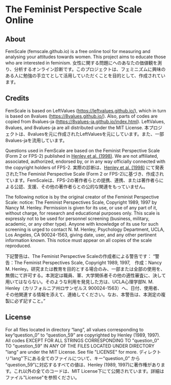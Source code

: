 # The Feminist Perspective Scale Online 


## About
FemScale (femscale.github.io) is a free online tool for measuring and analysing your attitudes towards women. This project aims to educate those who are interested in feminism.
女性に関する問題にへのあなたの価値観を測り、分析するオンライン診断です。このプロジェクトは、フェミニズムに興味のある人に勉強の手立てとして活用していただくことを目的として、作成されています。

## Credits
FemScale is based on LeftValues (https://leftvalues.github.io/), which in turn is based on 8values (https://8values.github.io/). Also, parts of codes are copied from 8values-ja (https://8values-ja.github.io/index.html). LeftValues, 8values, and 8values-ja are all distributed under the MIT License. 
本プロジェクトは、8valuesを元に作成されたLeftValuesを元にしています。また、一部8values-jaを流用しています。

Questions used in FemScale are based on the Feminist Perspective Scale (Form 2 or FPS-2) published in [Henley et al. (1998)](https://doi.org/10.1111/j.1471-6402.1998.tb00158.x). We are not affiliated, associated, authorized, endorsed by, or in any way officially connected with the copyright holders of FPS-2. 
実際の診断は、[Henley et al. (1998)](https://doi.org/10.1111/j.1471-6402.1998.tb00158.x) にて発表されたThe Feminist Perspective Scale (Form 2 or FPS-2)に基づき、作成されています。FemScaleは、FPS-2の著作者らとの提携、連携、または著作者らによる公認、支援、その他の著作者らとの公的な関連をもっていません。

The following notice is by the original creator of the Feminist Perspective Scale:
notice: The Feminist Perspectives Scale, Copyright 1989, 1997 by Nancy M. Henley. Permission is given for its use, or use of any part of it, without charge, for research and educational purposes only. This scale is expressly not to be used for personnel screening (business, military, academic, or any other type). Anyone with knowledge of its use for such screening is urged to contact N. M. Henley, Psychology Department, UCLA, Los Angeles, CA 90024-1563, giving date, user, and any other pertinent information known. This notice must appear on all copies of the scale reproduced.

下記警告は、The Feminist Perspective Scaleの作成者による警告です：
<q>警告：The Feminist Perspectives Scale, Copyright 1989, 1997,　作成：Nancy M. Henley。研究または教育を目的とする場合のみ、一部または全部の使用を、無償にて許可する。本測定は職員、軍、大学関係者その他の適性審査に、決して用いてはならない。そのような利用を発見した方は、UCLA心理学部N. M. Henley（カリフォルニア州ロサンゼルス 900024-1563）へ、日付、使用者、その他関連する情報を添えて、連絡してください。なお、本警告は、本測定の複製に必ず記すこと。</q>

## License
For all files located in directory “lang”, all values corresponding to key“question_0” to “question_59” are copyrighted by Henley (1989, 1997). All codes EXCEPT FOR ALL STRINGS CORRESPONDING TO "question_0" TO "question_59" IN ANY OF THE FILES LOCATED UNDER DIRECTORY "lang" are under the MIT License. See file "LICENSE" for more.
ディレクトリ"lang"下にある全てのファイルについて、キー“question_0” から “question_59”に対応するすべての値は、Henley (1989, 1997)に著作権があります。これ以外の全てのコードは、MIT License下にて公開されています。詳細はファイル"License"を参照ください。